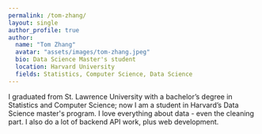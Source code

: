 ```yaml
---
permalink: /tom-zhang/
layout: single
author_profile: true
author:
  name: "Tom Zhang"
  avatar: "assets/images/tom-zhang.jpeg"
  bio: Data Science Master's student
  location: Harvard University
  fields: Statistics, Computer Science, Data Science
---
```


I graduated from St. Lawrence University with a bachelor’s degree in Statistics and Computer Science; now I am a student in Harvard’s Data Science master's program. I love everything about data - even the cleaning part. I also do a lot of backend API work, plus web development.
